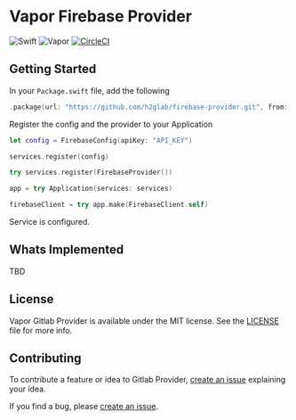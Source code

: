 # Vapor Firebase Provider

![Swift](http://img.shields.io/badge/swift-4.1-brightgreen.svg)
![Vapor](http://img.shields.io/badge/vapor-3.1-brightgreen.svg)
[![CircleCI](https://circleci.com/gh/h2glab/firebase-provider.svg?style=svg)](https://circleci.com/gh/h2glab/firebase-provider)

## Getting Started
In your `Package.swift` file, add the following

```swift
.package(url: "https://github.com/h2glab/firebase-provider.git", from: "0.0.1")
```

Register the config and the provider to your Application

```swift
let config = FirebaseConfig(apiKey: "API_KEY")

services.register(config)

try services.register(FirebaseProvider())

app = try Application(services: services)

firebaseClient = try app.make(FirebaseClient.self)
```

Service is configured.

## Whats Implemented

TBD

## License

Vapor Gitlab Provider is available under the MIT license. See the [LICENSE](LICENSE) file for more info.

## Contributing

To contribute a feature or idea to Gitlab Provider, [create an issue][1] explaining your idea.

If you find a bug, please [create an issue][1].

[1]:  https://github.com/h2glab/firebase-provider/issues/new 